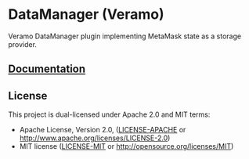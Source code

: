 # DataManager (Veramo)

Veramo DataManager plugin implementing MetaMask state as a storage provider.

## [Documentation](https://www.docs.masca.io/docs/libraries/data-manager)

## License

This project is dual-licensed under Apache 2.0 and MIT terms:

- Apache License, Version 2.0, ([LICENSE-APACHE](LICENSE-APACHE) or http://www.apache.org/licenses/LICENSE-2.0)
- MIT license ([LICENSE-MIT](LICENSE-MIT) or http://opensource.org/licenses/MIT)
